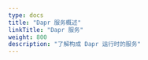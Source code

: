 ```yaml
---
type: docs
title: "Dapr 服务概述"
linkTitle: "Dapr 服务"
weight: 800
description: "了解构成 Dapr 运行时的服务"
---
```


